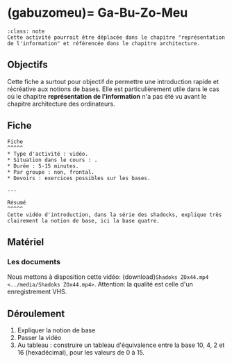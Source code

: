(gabuzomeu)=
Ga-Bu-Zo-Meu
============

```{admonition} Attention
:class: note
Cette activité pourrait être déplacée dans le chapitre "représentation de l'information" et référencée dans le chapitre architecture.
```

## Objectifs
Cette fiche a surtout pour objectif de permettre une introduction rapide et récréative aux notions de bases. Elle est particulièrement utile dans le cas où le chapitre **représentation de l'information** n'a pas été vu avant le chapitre architecture des ordinateurs.

## Fiche
````{panels}
Fiche
^^^^^
* Type d'activité : vidéo.
* Situation dans le cours : .
* Durée : 5-15 minutes.
* Par groupe : non, frontal.
* Devoirs : exercices possibles sur les bases.

---

Résumé
^^^^^
Cette vidéo d'introduction, dans la série des shadocks, explique très clairement la notion de base, ici la base quatre.

````

## Matériel
### Les documents

Nous mettons à disposition cette vidéo: {download}`Shadoks ZOx44.mp4 <../media/Shadoks ZOx44.mp4>`. Attention: la qualité est celle d'un enregistrement VHS.


## Déroulement

1. Expliquer la notion de base
2. Passer la vidéo
3. Au tableau : construire un tableau d'équivalence entre la base 10, 4, 2 et 16 (hexadécimal), pour les valeurs de 0 à 15.


